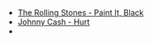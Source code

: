 - [The Rolling Stones - Paint It, Black](https://www.youtube.com/watch?v=O4irXQhgMqg)
- [Johnny Cash - Hurt](https://www.youtube.com/watch?v=8AHCfZTRGiI)
- 